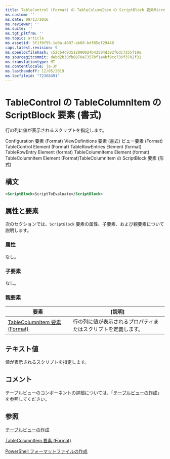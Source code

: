 ```yaml
---
title: TableControl (Format) の TableColumnItem の ScriptBlock 要素Microsoft Docs
ms.custom: ''
ms.date: 09/13/2016
ms.reviewer: ''
ms.suite: ''
ms.tgt_pltfrm: ''
ms.topic: article
ms.assetid: 5f1f0f95-1e0a-4607-ab68-bdf85ef29448
caps.latest.revision: 9
ms.openlocfilehash: c52cb4c93512090024b43504d382f6dc7255f19a
ms.sourcegitcommit: debd2b38fb8070a7357bf1a4bf9cc736f3702f31
ms.translationtype: MT
ms.contentlocale: ja-JP
ms.lasthandoff: 12/05/2019
ms.locfileid: "72368491"
---
```

# <a name="scriptblock-element-for-tablecolumnitem-for-tablecontrol-format"></a>TableControl の TableColumnItem の ScriptBlock 要素 (書式)

行の列に値が表示されるスクリプトを指定します。

Configuration 要素 (Format) ViewDefinitions 要素 (書式) ビュー要素 (Format) TableControl Element (Format) TableRowEntries Element (format) TableRowEntry Element (format) TableColumnItems Element (format) TableColumnItem Element (Format)TableColumnItem の ScriptBlock 要素 (形式)

## <a name="syntax"></a>構文

```xml
<ScriptBlock>ScriptToEvaluate</ScriptBlock>
```

## <a name="attributes-and-elements"></a>属性と要素

次のセクションでは、`ScriptBlock` 要素の属性、子要素、および親要素について説明します。

### <a name="attributes"></a>属性

なし。

### <a name="child-elements"></a>子要素

なし。

### <a name="parent-elements"></a>親要素

|要素|[説明]|
|-------------|-----------------|
|[TableColumnItem 要素 (Format)](./tablecolumnitem-element-for-tablecolumnitems-for-tablecontrol-format.md)|行の列に値が表示されるプロパティまたはスクリプトを定義します。|

## <a name="text-value"></a>テキスト値

値が表示されるスクリプトを指定します。

## <a name="remarks"></a>コメント

テーブルビューのコンポーネントの詳細については、「[テーブルビューの作成](./creating-a-table-view.md)」を参照してください。

## <a name="see-also"></a>参照

[テーブルビューの作成](./creating-a-table-view.md)

[TableColumnItem 要素 (Format)](./tablecolumnitem-element-for-tablecolumnitems-for-tablecontrol-format.md)

[PowerShell フォーマットファイルの作成](./writing-a-powershell-formatting-file.md)
